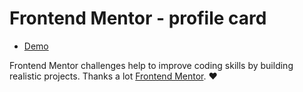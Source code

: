 # Frontend Mentor - profile card 

- [Demo](https://profile-card-deploy.netlify.app/)

Frontend Mentor challenges help to improve coding skills by building realistic projects. Thanks a lot [Frontend Mentor](https://www.frontendmentor.io). ❤